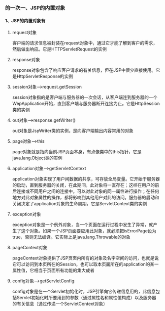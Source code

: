 ### 的一次一、JSP的内置对象

#### 1、JSP的内置对象有

1. request对象

   客户端的请求信息被封装在request对象中，通过它才能了解到客户的需求，然后做出响应。它是HTTPServletRequest的实例

2. response对象

   response对象包含了响应客户请求的有关信息，但在JSP中很少直接使用。它是HttpServletResponse的实例

3. session对象–>request.getSession

   session对象指的是客户端与服务器的一次会话，从客户端连到服务器的一个WepApplication开始，直到客户端与服务器断开连接为止。它是HttpSession类的实例
   
4. out对象–>response.getWriter()

   out对象是JspWriter类的实例，是向客户端输出内容常用的对象

5. page对象–>this

   page对象就是指向当前JSP页面本身，有点像类中的this指针，它是java.lang.Object类的实例

6. application对象–>getServletContext

   application对象实现了用户间数据的共享，可存放全局变量。它开始于服务器的启动，直到服务器的关闭，在此期间，此对象将一直存在；这样在用户的前后连接或不同用户之间的连接中，可以对此对象的同一属性进行操作；在任何地方对此对象属性的操作，都将影响到其他用户对此的访问。服务器的启动和关闭决定了application对象的生命周期，它是ServletContext类的实例

7. exception对象

   exception对象是一个例外对象，当一个页面在运行过程中发生了异常，就产生了这个对象。如果一个JSP页面要应用此对象，就必须把isErrorPage设为true，否则无法编译。它实际上是java.lang.Throwable的对象

8. pageContext对象

   pageContext对象提供了JSP页面内所有的对象及名字空间的访问，也就是说它可以访问到本页所在的Session，也可以取本页面所在的application的某一属性值，它相当于页面所有功能的集大成者

9. config对象–>getServletConfig

   config对象是在一个Servlet初始化时，JSP引擎向它传递信息用的，此信息包括Servlet初始化时所要用到的参数（通过属性名和属性值构成）以及服务器的有关信息（通过传递一个ServletContext对象）

